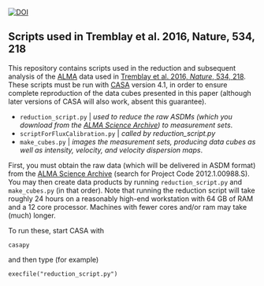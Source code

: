 [![DOI](https://zenodo.org/badge/52158810.svg)](https://zenodo.org/badge/latestdoi/52158810)

## Scripts used in Tremblay et al. 2016, Nature, 534, 218

This repository contains scripts used in the reduction and subsequent analysis of the [ALMA] data used in [Tremblay et al. 2016, *Nature*, 534, 218](https://ui.adsabs.harvard.edu/?#abs/2016Natur.534..218T). These scripts must be run with [CASA] version 4.1, in order to ensure complete reproduction of the data cubes presented in this paper (although later versions of CASA will also work, absent this guarantee). 


  - `reduction_script.py` | *used to reduce the raw ASDMs (which you download from the [ALMA Science Archive]) to measurement sets*. 
  - `scriptForFluxCalibration.py` | *called by reduction_script.py*
  - `make_cubes.py` | *images the measurement sets, producing data cubes as well as intensity, velocity, and velocity dispersion maps*. 
  

First, you must obtain the raw data (which will be delivered in ASDM format) from the [ALMA Science Archive] (search for Project Code 2012.1.00988.S). You may then create data products by running `reduction_script.py` and `make_cubes.py` (in that order). Note that running the reduction script will take roughly 24 hours on a reasonably high-end workstation with 64 GB of RAM and a 12 core processor. Machines with fewer cores and/or ram may take (much) longer. 


To run these, start CASA with 
```
casapy
```
and then type (for example)
```
execfile("reduction_script.py")
```

   [CASA]: <https://casa.nrao.edu/casa_obtaining.shtml>
   [ALMA]: <http://www.almaobservatory.org/>
   [ALMA Science Archive]: <https://almascience.nrao.edu/alma-data/archive>
